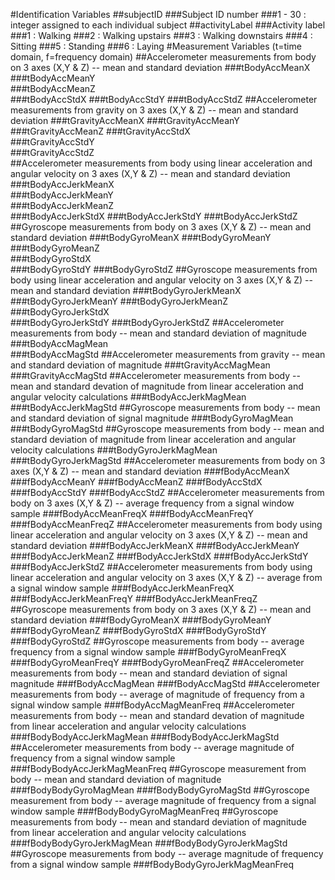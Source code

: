 #Identification Variables
##subjectID
###Subject ID number
###1 - 30 : integer assigned to each individual subject
##activityLabel
###Activity label
###1 : Walking
###2 : Walking upstairs
###3 : Walking downstairs
###4 : Sitting
###5 : Standing
###6 : Laying
#Measurement Variables (t=time domain, f=frequency domain)
##Accelerometer measurements from body on 3 axes (X,Y & Z) -- mean and standard deviation
###tBodyAccMeanX	
###tBodyAccMeanY	
###tBodyAccMeanZ	
###tBodyAccStdX	
###tBodyAccStdY	
###tBodyAccStdZ	
##Accelerometer measurements from gravity on 3 axes (X,Y & Z) -- mean and standard deviation
###tGravityAccMeanX
###tGravityAccMeanY
###tGravityAccMeanZ	
###tGravityAccStdX	
###tGravityAccStdY	
###tGravityAccStdZ	
##Accelerometer measurements from body using linear acceleration and angular velocity on 3 axes (X,Y & Z) -- mean and standard deviation 
###tBodyAccJerkMeanX	
###tBodyAccJerkMeanY	
###tBodyAccJerkMeanZ	
###tBodyAccJerkStdX
###tBodyAccJerkStdY
###tBodyAccJerkStdZ
##Gyroscope measurements from body on 3 axes (X,Y & Z) -- mean and standard deviation
###tBodyGyroMeanX
###tBodyGyroMeanY
###tBodyGyroMeanZ	
###tBodyGyroStdX	
###tBodyGyroStdY
###tBodyGyroStdZ
##Gyroscope measurements from body using linear acceleration and angular velocity on 3 axes (X,Y & Z) -- mean and standard deviation
###tBodyGyroJerkMeanX	
###tBodyGyroJerkMeanY
###tBodyGyroJerkMeanZ
###tBodyGyroJerkStdX	
###tBodyGyroJerkStdY
###tBodyGyroJerkStdZ
##Accelerometer measurements from body -- mean and standard deviation of magnitude
###tBodyAccMagMean	
###tBodyAccMagStd
##Accelerometer measurements from gravity -- mean and standard deviation of magnitude
###tGravityAccMagMean
###tGravityAccMagStd
##Accelerometer measurements from body -- mean and standard devation of magnitude from linear acceleration and angular velocity calculations
###tBodyAccJerkMagMean
###tBodyAccJerkMagStd
##Gyroscope measurements from body -- mean and standard deviation of signal magnitude
###tBodyGyroMagMean
###tBodyGyroMagStd
##Gyroscope measurements from body -- mean and standard deviation of magnitude from linear acceleration and angular velocity calculations
###tBodyGyroJerkMagMean
###tBodyGyroJerkMagStd
##Accelerometer measurements from body on 3 axes (X,Y & Z) -- mean and standard deviation
###fBodyAccMeanX
###fBodyAccMeanY
###fBodyAccMeanZ
###fBodyAccStdX
###fBodyAccStdY
###fBodyAccStdZ
##Accelerometer measurements from body on 3 axes (X,Y & Z) -- average frequency from a signal window sample
###fBodyAccMeanFreqX
###fBodyAccMeanFreqY
###fBodyAccMeanFreqZ
##Accelerometer measurements from body using linear acceleration and angular velocity on 3 axes (X,Y & Z) -- mean and standard deviation 
###fBodyAccJerkMeanX
###fBodyAccJerkMeanY
###fBodyAccJerkMeanZ
###fBodyAccJerkStdX
###fBodyAccJerkStdY
###fBodyAccJerkStdZ
##Accelerometer measurements from body using linear acceleration and angular velocity on 3 axes (X,Y & Z) -- average from a signal window sample
###fBodyAccJerkMeanFreqX	
###fBodyAccJerkMeanFreqY
###fBodyAccJerkMeanFreqZ	
##Gyroscope measurements from body on 3 axes (X,Y & Z) -- mean and standard deviation
###fBodyGyroMeanX
###fBodyGyroMeanY
###fBodyGyroMeanZ
###fBodyGyroStdX
###fBodyGyroStdY
###fBodyGyroStdZ
##Gyroscope measurements from body -- average frequency from a signal window sample
###fBodyGyroMeanFreqX
###fBodyGyroMeanFreqY
###fBodyGyroMeanFreqZ
##Accelerometer measurements from body -- mean and standard deviation of signal magnitude
###fBodyAccMagMean
###fBodyAccMagStd
##Accelerometer measurements from body -- average of magnitude of frequency from a signal window sample
###fBodyAccMagMeanFreq
##Accelerometer measurements from body -- mean and standard devation of magnitude from linear acceleration and angular velocity calculations
###fBodyBodyAccJerkMagMean
###fBodyBodyAccJerkMagStd
##Accelerometer measurements from body -- average magnitude of frequency from a signal window sample
###fBodyBodyAccJerkMagMeanFreq
##Gyroscope measurement from body -- mean and standard deviation of magnitude
###fBodyBodyGyroMagMean
###fBodyBodyGyroMagStd
##Gyroscope measurement from body -- average magnitude of frequency from a signal window sample
###fBodyBodyGyroMagMeanFreq
##Gyroscope measurements from body -- mean and standard deviation of magnitude from linear acceleration and angular velocity calculations
###fBodyBodyGyroJerkMagMean
###fBodyBodyGyroJerkMagStd
##Gyroscope measurements from body -- average magnitude of frequency from a signal window sample
###fBodyBodyGyroJerkMagMeanFreq	

